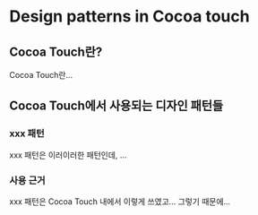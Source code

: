 # Design patterns in Cocoa touch

## Cocoa Touch란?

Cocoa Touch란...

## Cocoa Touch에서 사용되는 디자인 패턴들

### xxx 패턴

xxx 패턴은 이러이러한 패턴인데, ...

### 사용 근거

xxx 패턴은 Cocoa Touch 내에서 이렇게 쓰였고...  그렇기 때문에...
